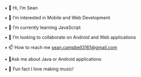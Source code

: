 ▪ 👋 Hi, I’m Sean

▪ 👀 I’m interested in Mobile and Web Development

▪ 🌱 I’m currently learning JavaScript

▪ 💞️ I’m looking to collaborate on Android and Web applications

▪ 📫 How to reach me sean.campbell3161@gmail.com

▪ 🙋‍Ask me about Java or Android applications

▪ 🎹 Fun fact I love making music!

<!---
seancampbell3161/seancampbell3161 is a ✨ special ✨ repository because its `README.md` (this file) appears on your GitHub profile.
You can click the Preview link to take a look at your changes.
--->
